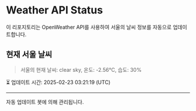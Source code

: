
# Weather API Status

이 리포지토리는 OpenWeather API를 사용하여 서울의 날씨 정보를 자동으로 업데이트합니다.

## 현재 서울 날씨
> 서울의 현재 날씨: clear sky, 온도: -2.56°C, 습도: 30%

⏳ 업데이트 시간: 2025-02-23 03:21:19 (UTC)

---
자동 업데이트 봇에 의해 관리됩니다.
